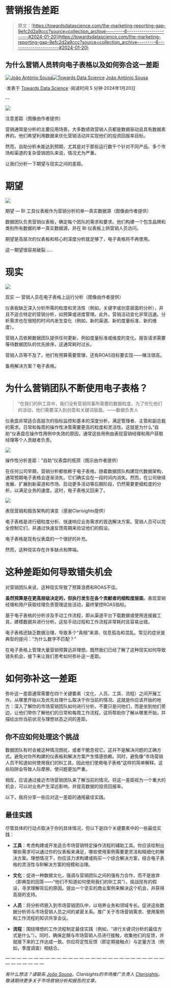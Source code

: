 # 营销报告差距

> 原文：[https://towardsdatascience.com/the-marketing-reporting-gap-9efc2d2a9ccc?source=collection_archive---------6-----------------------#2024-01-20](https://towardsdatascience.com/the-marketing-reporting-gap-9efc2d2a9ccc?source=collection_archive---------6-----------------------#2024-01-20)

## 为什么营销人员转向电子表格以及如何弥合这一差距

[](https://joao-antonio-sousa.medium.com/?source=post_page---byline--9efc2d2a9ccc--------------------------------)[![João António Sousa](../Images/15c5ae61289404eeec77e4d8dc043181.png)](https://joao-antonio-sousa.medium.com/?source=post_page---byline--9efc2d2a9ccc--------------------------------)[](https://towardsdatascience.com/?source=post_page---byline--9efc2d2a9ccc--------------------------------)[![Towards Data Science](../Images/a6ff2676ffcc0c7aad8aaf1d79379785.png)](https://towardsdatascience.com/?source=post_page---byline--9efc2d2a9ccc--------------------------------) [João António Sousa](https://joao-antonio-sousa.medium.com/?source=post_page---byline--9efc2d2a9ccc--------------------------------)

·发表于 [Towards Data Science](https://towardsdatascience.com/?source=post_page---byline--9efc2d2a9ccc--------------------------------) ·阅读时间 5 分钟·2024年1月20日

--

![](../Images/3056e2c6c97d89358615034ca05357a0.png)

注意差距（图像由作者提供）

营销通常是分析的主要应用场景。大多数绩效营销人员都是数据驱动且具有数据素养的。他们希望利用数据来优化营销活动并实现他们的投资回报率目标。

然而，自助分析未能达到预期，尤其是对于那些运行数千个针对不同产品、多个市场和渠道的复杂营销团队来说，情况尤为严重。

让我们分析一下期望与现实之间的差距。

# 期望

![](../Images/3e860d54f434eb7fb52ee62edd2cb9f6.png)

期望 — BI 工具仪表板作为营销分析的单一真实数据源（图像由作者提供）

数据团队负责营销仪表板，确定每个团队的需求和要求。他们构建一个包含品牌和类别所有数据的单一真实数据源，并在 BI 仪表板上供营销人员访问。

期望是高层次的仪表板和核心的深度分析就足够了，电子表格将不再使用。

这一期望很容易破裂……

# 现实

![](../Images/46f176cac9fa92146687c08992adb27c.png)

现实 — 营销人员在电子表格上运行分析（图像由作者提供）

仪表板缺乏深入分析所需的粒度和灵活性（例如，关键字或创意层面的分析），并且不适合特定的营销分析，如预算或进度管理。此外，营销活动变化非常迅速。分析需求也在很短的时间内发生变化（例如，新的渠道、新的度量标准、新的维度）。

营销人员依赖数据团队提供任何更新，例如度量标准或维度的变化。报告请求需要等待数据团队的优先排序，这通常耗时过长。

营销人员等不及了。他们有预算需要管理，还有ROAS目标要实现——赌注很高。

备用解决方案？电子表格。

# 为什么营销团队不断使用电子表格？

> “在我们的BI工具中，我们没有营销同事所需要的数据粒度。为了优化他们的活动，他们需要深入到创意和关键词层面。——数据负责人

仪表盘非常适合高层次的指标监控和基本的深度分析，满足管理者、主管和副总裁的需求。日常和每周的操作性决策需要更高的粒度和灵活性。这就是为什么“自助”仪表盘在操作性用例中失效的原因，通常这些用例由表现营销经理和用户获取经理等个人贡献者负责。

![](../Images/07a0447d9ed54e688434d4f49a645401.png)

操作性分析差距：“自助”仪表盘的瓶颈（图示由作者提供）

在任何公司早期，营销分析都依赖于电子表格。随着数据团队构建现代数据架构，通常预期电子表格会逐渐消失。它们确实会在一段时间内消失。然而，在公司继续发展、扩展到新渠道和市场、启动更多活动等后期阶段，仍然需要更细粒度的分析，以满足业务的速度。这时，电子表格又回来了。

![](../Images/20c5ae61453cb7ab9a0c6d1a71a9965d.png)

表现营销和报告架构的演变（感谢Clarisights提供）

电子表格是进行细粒度分析、快速响应业务需求的首选解决方案。营销人员可以完全控制它们，并通过快速反馈周期来验证他们的假设。

电子表格是现有仪表盘的一个很好的补充。

然而，这种现实存在许多缺点和弊端。

# 这种差距如何导致错失机会

对营销团队来说，这种现实导致了预算浪费和ROAS不佳。

**虽然预算是在更高层级决定的，但执行发生在各个贡献者的细粒度层面**。表现营销经理和用户获取经理负责管理这些活动，最终掌控ROAS指标。

基于电子表格的分析涉及手动工作流程，即从渠道平台下载数据或使用连接器工具，建模数据并进行分析。这些手动过程和工作流程非常耗时且容易出错。

电子表格还缺乏数据治理，导致多个“真相”来源、信息孤岛和混乱。常见的症状是典型的提问：“为什么数字不匹配？”

在电子表格上管理大量营销预算远非理想。既然我们已经了解了这种现实如何导致错失机会，接下来让我们思考如何弥补这一差距。

# 如何弥补这一差距

弥补这一差距通常需要在四个关键要素（文化、人员、工具、流程）之间开展工作。从哪里开始以及优先处理什么取决于你当前的情况。这就是你应该开始的地方：深入了解你的市场营销团队如何进行分析。不要只是问他们，而是坐到他们旁边，让他们带你了解他们的日常和每周工作流程。这将帮助你了解从哪里开始，并描绘出你当前状况与理想状态之间的差距。

## 你不应如何处理这个挑战

数据团队有时会被这种情况困扰，或者干脆忽视它。这并不是解决问题的正确方式。避免对你所构建的仪表板和解决方案产生情感依赖。同时，避免像“市场营销人员不知道如何使用我们的BI工具，因此他们使用电子表格”这样的简单解释。这些陷阱会导致人际摩擦，使问题更加严重。

相反，应该通过接近市场营销团队来了解当前的情况。将这一差距视为一个重大的机会，可以对业务产生深远影响，并提高数据的投资回报率。

以下，我将分享一些应对这一差距的通用最佳实践。

## 最佳实践

尽管具体的行动点取决于你的具体情况，但以下是四个关键要素中的一些最佳实践：

+   **工具**：考虑构建或开发适合市场营销特定操作流程的辅助工具。你应该绘制出哪些需求可以通过你的仪表板来满足，哪些使用案例需要更灵活和精细化的解决方案。理想情况下，你应该力求构建或购买一个综合解决方案，结合电子表格的灵活性与BI解决方案的规模和治理。

+   **文化**：促进一种数据文化，强调与营销团队之间的强有力合作，而不是放弃（即典型的回答——“他们不知道如何使用我们的BI工具”）。挑战现有的假设，寻求理解背后的原因。提出一个坚实的商业案例来解决这个机会，并获得高层的支持。

+   **人员**：将分析师嵌入到市场营销团队中，以培养业务和领域专长。促进这些数据分析师与市场营销人员之间的紧密关系。推广关于市场营销需求、使用案例和工作流程的知识共享会议。

+   **流程**：围绕理想的工作流程制定最佳实践（例如，“进行关键词分析的最佳方式是什么”）。同时，确保定期与市场营销人员进行接触，收集他们的反馈，并就接下来的工作达成一致。你应将定性反馈（即定期接触点）与定量方法（例如，季度调查）相结合。

— — — — — — — — — — — — — — — — — — — — — — — — — — — — — — — — — — —

*有什么想法？请联系* [*João Sousa*](https://www.linkedin.com/in/joaoantoniosousa/)，*Clarisights的市场推广负责人* [*Clarisights*](https://clarisights.com/)*。敬请期待更多关于市场营销分析和报告的文章。*
